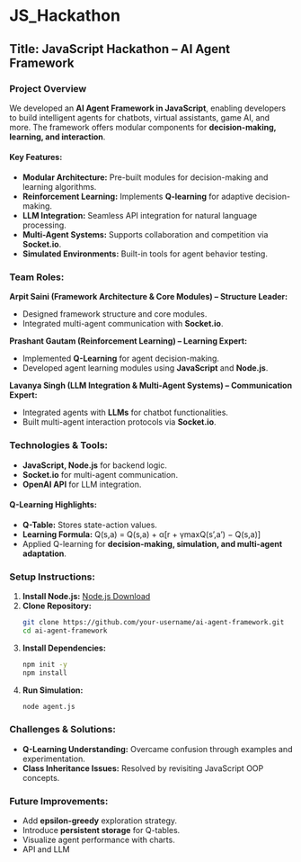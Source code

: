 # JS_Hackathon
## Title: JavaScript Hackathon – AI Agent Framework

### **Project Overview**
We developed an **AI Agent Framework in JavaScript**, enabling developers to build intelligent agents for chatbots, virtual assistants, game AI, and more. The framework offers modular components for **decision-making, learning, and interaction**.

#### **Key Features:**
- **Modular Architecture:** Pre-built modules for decision-making and learning algorithms.
- **Reinforcement Learning:** Implements **Q-learning** for adaptive decision-making.
- **LLM Integration:** Seamless API integration for natural language processing.
- **Multi-Agent Systems:** Supports collaboration and competition via **Socket.io**.
- **Simulated Environments:** Built-in tools for agent behavior testing.

### **Team Roles:**
**Arpit Saini (Framework Architecture & Core Modules) – Structure Leader:**
- Designed framework structure and core modules.
- Integrated multi-agent communication with **Socket.io**.

**Prashant Gautam (Reinforcement Learning) – Learning Expert:**
- Implemented **Q-Learning** for agent decision-making.
- Developed agent learning modules using **JavaScript** and **Node.js**.

**Lavanya Singh (LLM Integration & Multi-Agent Systems) – Communication Expert:**
- Integrated agents with **LLMs** for chatbot functionalities.
- Built multi-agent interaction protocols via **Socket.io**.

### **Technologies & Tools:**
- **JavaScript, Node.js** for backend logic.
- **Socket.io** for multi-agent communication.
- **OpenAI API** for LLM integration.

#### **Q-Learning Highlights:**
- **Q-Table:** Stores state-action values.
- **Learning Formula:** Q(s,a) = Q(s,a) + α[r + γmaxQ(s’,a’) − Q(s,a)]
- Applied Q-learning for **decision-making, simulation, and multi-agent adaptation**.

### **Setup Instructions:**
1. **Install Node.js:** [Node.js Download](https://nodejs.org/)
2. **Clone Repository:**
    ```bash
    git clone https://github.com/your-username/ai-agent-framework.git
    cd ai-agent-framework
    ```
3. **Install Dependencies:**
    ```bash
    npm init -y
    npm install
    ```
4. **Run Simulation:**
    ```bash
    node agent.js
    ```

### **Challenges & Solutions:**
- **Q-Learning Understanding:** Overcame confusion through examples and experimentation.
- **Class Inheritance Issues:** Resolved by revisiting JavaScript OOP concepts.

### **Future Improvements:**
- Add **epsilon-greedy** exploration strategy.
- Introduce **persistent storage** for Q-tables.
- Visualize agent performance with charts.
- API and LLM

